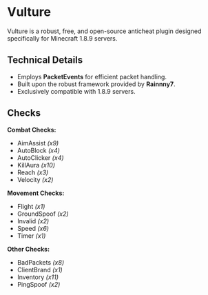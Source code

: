 # Vulture
Vulture is a robust, free, and open-source anticheat plugin designed specifically for Minecraft 1.8.9 servers.

## Technical Details
- Employs **PacketEvents** for efficient packet handling.
- Built upon the robust framework provided by **Rainnny7**.
- Exclusively compatible with 1.8.9 servers.

## Checks
**Combat Checks:**
- AimAssist _(x9)_
- AutoBlock _(x4)_
- AutoClicker _(x4)_
- KillAura _(x10)_
- Reach _(x3)_
- Velocity _(x2)_

**Movement Checks:**
- Flight _(x1)_
- GroundSpoof _(x2)_
- Invalid _(x2)_
- Speed _(x6)_
- Timer _(x1)_

**Other Checks:**
- BadPackets _(x8)_
- ClientBrand _(x1)_
- Inventory _(x11)_
- PingSpoof _(x2)_
